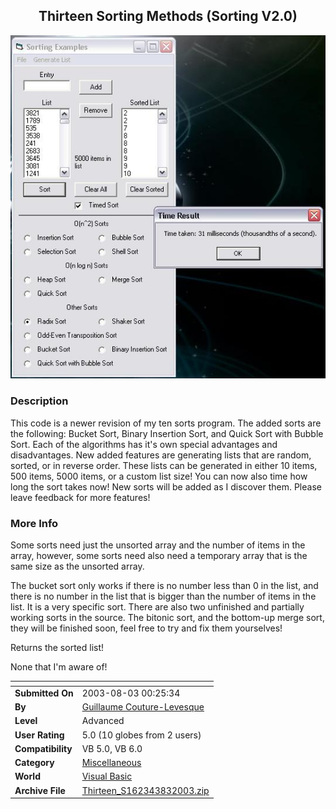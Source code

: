 ﻿<div align="center">

## Thirteen Sorting Methods \(Sorting V2\.0\)

<img src="PIC2003830277474.jpg">
</div>

### Description

This code is a newer revision of my ten sorts program. The added sorts are the following: Bucket Sort, Binary Insertion Sort, and Quick Sort with Bubble Sort. Each of the algorithms has it's own special advantages and disadvantages. New added features are generating lists that are random, sorted, or in reverse order. These lists can be generated in either 10 items, 500 items, 5000 items, or a custom list size! You can now also time how long the sort takes now! New sorts will be added as I discover them. Please leave feedback for more features!
 
### More Info
 
Some sorts need just the unsorted array and the number of items in the array, however, some sorts need also need a temporary array that is the same size as the unsorted array.

The bucket sort only works if there is no number less than 0 in the list, and there is no number in the list that is bigger than the number of items in the list. It is a very specific sort. There are also two unfinished and partially working sorts in the source. The bitonic sort, and the bottom-up merge sort, they will be finished soon, feel free to try and fix them yourselves!

Returns the sorted list!

None that I'm aware of!


<span>             |<span>
---                |---
**Submitted On**   |2003-08-03 00:25:34
**By**             |[Guillaume Couture\-Levesque](https://github.com/Planet-Source-Code/PSCIndex/blob/master/ByAuthor/guillaume-couture-levesque.md)
**Level**          |Advanced
**User Rating**    |5.0 (10 globes from 2 users)
**Compatibility**  |VB 5\.0, VB 6\.0
**Category**       |[Miscellaneous](https://github.com/Planet-Source-Code/PSCIndex/blob/master/ByCategory/miscellaneous__1-1.md)
**World**          |[Visual Basic](https://github.com/Planet-Source-Code/PSCIndex/blob/master/ByWorld/visual-basic.md)
**Archive File**   |[Thirteen\_S162343832003\.zip](https://github.com/Planet-Source-Code/guillaume-couture-levesque-thirteen-sorting-methods-sorting-v2-0__1-47351/archive/master.zip)








